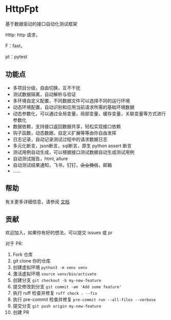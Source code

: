 # HttpFpt

基于数据驱动的接口自动化测试框架

Http: http 请求，

F：fast，

pt：pytest

## 功能点

- 多项目分级，自由切换，互不干扰
- 测试数据隔离，自动解析与验证
- 多环境自定义配置，不同数据文件可以选择不同的运行环境
- 动态环境配置，自动识别和应用当前请求所需的基础环境数据
- 动态参数化，可以通过全局变量，局部变量，缓存变量，关联变量等方式进行参数化
- 数据依赖，支持接口返回数据共享，轻松实现接口依赖
- 钩子函数，动态数据，自定义扩展等等由你自由发挥
- 日志记录，自动记录测试过程中的请求数据日志
- 多元化断言，json断言，sql断言，原生 python assert 断言
- 测试用例自动生成，可以根据接口测试数据自动生成测试用例
- 自动测试报告，html, allure
- 自动测试结果通知，飞书，钉钉，~~企业微信~~，邮箱
- ......

## 帮助

有关更多详细信息，请参阅 [文档](https://wu-clan.github.io/httpfpt_docs)

## 贡献

欢迎加入，如果你有好的想法，可以提交 issues 或 pr

对于 PR:

1. Fork 仓库
2. git clone 你的仓库
3. 创建虚拟环境 `python3 -m venv venv`
4. 激活虚拟环境 `source venv/bin/activate`
5. 创建分支 `git checkout -b my-new-feature`
6. 提交修改到分支 `git commit -am 'Add some feature'`
7. 执行 ruff 检查并修复 `ruff check . --fix`
8. 执行 pre-commit 检查并修复 `pre-commit run --all-files --verbose`
9. 提交分支 `git push origin my-new-feature`
10. 创建 PR
